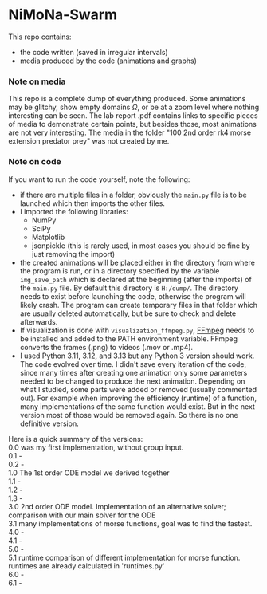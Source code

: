 # NiMoNa-Swarm
This repo contains:
- the code written (saved in irregular intervals) <!--(total size: ~0.34 MiB)-->
- media produced by the code (animations and graphs) <!--(total size: ~1.84 GiB)-->
  
### Note on media
This repo is a complete dump of everything produced. Some animations may be glitchy, show empty domains $\Omega$, or be at a zoom level where nothing interesting can be seen. The lab report .pdf contains links to specific pieces of media to demonstrate certain points, but besides those, most animations are not very interesting. 
The media in the folder "100 2nd order rk4 morse extension predator prey" was not created by me.

### Note on code
If you want to run the code yourself, note the following:
- if there are multiple files in a folder, obviously the `main.py` file is to be launched which then imports the other files.
- I imported the following libraries:
  - NumPy
  - SciPy
  - Matplotlib
  - jsonpickle (this is rarely used, in most cases you should be fine by just removing the import)
- the created animations will be placed either in the directory from where the program is run, or in a directory specified by the variable `img_save_path` which is declared at the beginning (after the imports) of the `main.py` file. 
  By default this directory is `H:/dump/`. The directory needs to exist before launching the code, otherwise the program will likely crash. 
  The program can create temporary files in that folder which are usually deleted automatically, but be sure to check and delete afterwards.
- If visualization is done with `visualization_ffmpeg.py`, [FFmpeg](https://ffmpeg.org/download.html) needs to be installed and added to the PATH environment variable. FFmpeg converts the frames (.png) to videos (.mov or .mp4).
- I used Python 3.11, 3.12, and 3.13 but any Python 3 version should work.
The code evolved over time. I didn't save every iteration of the code, since many times after creating one animation only some parameters needed to be changed to produce the next animation.
Depending on what I studied, some parts were added or removed (usually commented out). 
For example when improving the efficiency (runtime) of a function, many implementations of the same function would exist. But in the next version most of those would be removed again. So there is no one definitive version.

Here is a quick summary of the versions:  
0.0 was my first implementation, without group input.  
0.1 -  
0.2 -  
1.0 The 1st order ODE model we derived together  
1.1 -  
1.2 -  
1.3 -  
3.0 2nd order ODE model. Implementation of an alternative solver; comparison with our main solver for the ODE  
3.1 many implementations of morse functions, goal was to find the fastest.  
4.0 -  
4.1 -  
5.0 -  
5.1 runtime comparison of different implementation for morse function. runtimes are already calculated in 'runtimes.py'  
6.0 -  
6.1 -  
